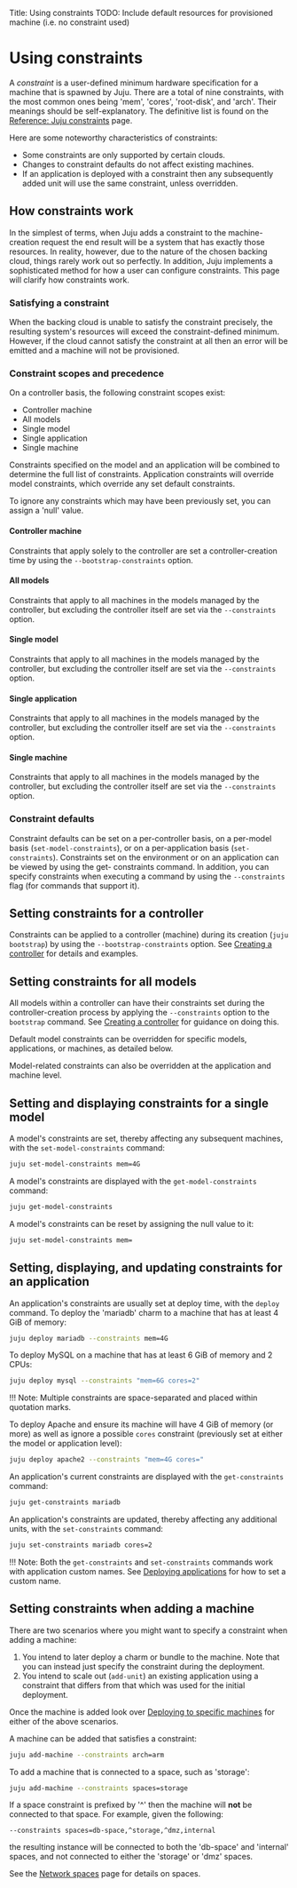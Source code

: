 Title: Using constraints
TODO:  Include default resources for provisioned machine (i.e. no constraint used)

# Using constraints

A *constraint* is a user-defined minimum hardware specification for a machine
that is spawned by Juju. There are a total of nine constraints, with the most
common ones being 'mem', 'cores', 'root-disk', and 'arch'. Their meanings
should be self-explanatory. The definitive list is found on the
[Reference: Juju constraints][reference-constraints] page.

Here are some noteworthy characteristics of constraints:

 - Some constraints are only supported by certain clouds.
 - Changes to constraint defaults do not affect existing machines.
 - If an application is deployed with a constraint then any subsequently added
   unit will use the same constraint, unless overridden.

## How constraints work

In the simplest of terms, when Juju adds a constraint to the machine-creation
request the end result will be a system that has exactly those resources. In
reality, however, due to the nature of the chosen backing cloud, things rarely
work out so perfectly. In addition, Juju implements a sophisticated method for
how a user can configure constraints. This page will clarify how constraints
work.

### Satisfying a constraint

When the backing cloud is unable to satisfy the constraint precisely, the
resulting system's resources will exceed the constraint-defined minimum.
However, if the cloud cannot satisfy the constraint at all then an error will
be emitted and a machine will not be provisioned.

### Constraint scopes and precedence

On a controller basis, the following constraint scopes exist:

 - Controller machine
 - All models
 - Single model
 - Single application
 - Single machine

Constraints specified on the model and an application will be combined to
determine the full list of constraints. Application constraints will override
model constraints, which override any set default constraints.

To ignore any constraints which may have been previously set, you can assign a 
'null' value. 

#### Controller machine

Constraints that apply solely to the controller are set a controller-creation
time by using the `--bootstrap-constraints` option.

#### All models

Constraints that apply to all machines in the models managed by the controller,
but excluding the controller itself are set via the `--constraints` option.

#### Single model

Constraints that apply to all machines in the models managed by the controller,
but excluding the controller itself are set via the `--constraints` option.

#### Single application

Constraints that apply to all machines in the models managed by the controller,
but excluding the controller itself are set via the `--constraints` option.

#### Single machine

Constraints that apply to all machines in the models managed by the controller,
but excluding the controller itself are set via the `--constraints` option.

### Constraint defaults

Constraint defaults can be set on a per-controller basis, on a per-model basis
(`set-model-constraints`), or on a per-application basis (`set-constraints`).
Constraints set on the environment or on an application can be viewed by using
the get- constraints command. In addition, you can specify constraints when
executing a command by using the `--constraints` flag (for commands that
support it).
    
## Setting constraints for a controller

Constraints can be applied to a controller (machine) during its creation
(`juju bootstrap`) by using the `--bootstrap-constraints` option. See
[Creating a controller][controllers-creating] for details and examples.

## Setting constraints for all models

All models within a controller can have their constraints set during the
controller-creation process by applying the `--constraints` option to the
`bootstrap` command. See [Creating a controller][controllers-creating] for
guidance on doing this.

Default model constraints can be overridden for specific models, applications,
or machines, as detailed below.

Model-related constraints can also be overridden at the application and machine
level.

## Setting and displaying constraints for a single model

A model's constraints are set, thereby affecting any subsequent machines, with
the `set-model-constraints` command:
 
```bash
juju set-model-constraints mem=4G
```

A model's constraints are displayed with the `get-model-constraints` command:

```bash
juju get-model-constraints
```

A model's constraints can be reset by assigning the null value to it:
 
```bash
juju set-model-constraints mem=
```

## Setting, displaying, and updating constraints for an application

An application's constraints are usually set at deploy time, with the `deploy`
command. To deploy the 'mariadb' charm to a machine that has at least 4 GiB of
memory:
  
```bash
juju deploy mariadb --constraints mem=4G
```

To deploy MySQL on a machine that has at least 6 GiB of memory and 2 CPUs:
  
```bash
juju deploy mysql --constraints "mem=6G cores=2"
```

!!! Note:
    Multiple constraints are space-separated and placed within quotation
    marks.

To deploy Apache and ensure its machine will have 4 GiB of memory (or more) as
well as ignore a possible `cores` constraint (previously set at either the
model or application level):
  
```bash
juju deploy apache2 --constraints "mem=4G cores=" 
```

An application's current constraints are displayed with the `get-constraints`
command:
 
```bash
juju get-constraints mariadb
```

An application's constraints are updated, thereby affecting any additional
units, with the `set-constraints` command:
  
```bash
juju set-constraints mariadb cores=2
```

!!! Note:
    Both the `get-constraints` and `set-constraints` commands work with
    application custom names. See [Deploying applications][charms-deploying]
    for how to set a custom name.

## Setting constraints when adding a machine

There are two scenarios where you might want to specify a constraint when
adding a machine:

 1. You intend to later deploy a charm or bundle to the machine. Note that you
    can instead just specify the constraint during the deployment.
 1. You intend to scale out (`add-unit`) an existing application using a
    constraint that differs from that which was used for the initial
    deployment.

Once the machine is added look over
[Deploying to specific machines][charms-deploying-advanced-to-option] for
either of the above scenarios.

A machine can be added that satisfies a constraint:

```bash 
juju add-machine --constraints arch=arm
```

To add a machine that is connected to a space, such as 'storage':

```bash 
juju add-machine --constraints spaces=storage
```

If a space constraint is prefixed by '^' then the machine will **not** be
connected to that space. For example, given the following:

```no-highlight
--constraints spaces=db-space,^storage,^dmz,internal
```

the resulting instance will be connected to both the 'db-space' and 'internal'
spaces, and not connected to either the 'storage' or 'dmz' spaces.

See the [Network spaces][network-spaces] page for details on spaces.


<!-- LINKS -->

[charms-deploying]: ./charms-deploying.html
[controllers-creating]: ./controllers-creating.html
[network-spaces]: ./network-spaces.html
[charms-deploying-advanced-to-option]: ./charms-deploying-advanced.html#deploying-to-specific-machines
[reference-constraints]: ./reference-constraints.html
